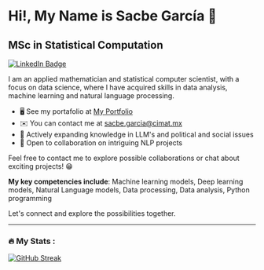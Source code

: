 # Hi!, My Name is Sacbe García 👋

## MSc in Statistical Computation

<div id="badges">
  <a href="https://www.linkedin.com/in/sacbeg/">
    <img src="https://img.shields.io/badge/LinkedIn-blue?style=for-the-badge&logo=linkedin&logoColor=white" alt="LinkedIn Badge"/>
  </a>
</div>

I am an applied mathematician and statistical computer scientist, with a focus on data science, where I have acquired skills in data analysis, machine learning and natural language processing.

- 🖥️ See my portafolio at [My Portfolio](https://sacbegg.github.io/portafolio/)  
- ✉️ You can contact me at sacbe.garcia@cimat.mx  
- 🧠 Actively expanding knowledge in LLM's and political and social issues
- 🤝 Open to collaboration on intriguing NLP projects

Feel free to contact me to explore possible collaborations or chat about exciting projects! 😁

**My key competencies include**: Machine learning models, Deep learning models, Natural Language models, Data processing, Data analysis, Python programming

Let's connect and explore the possibilities together.

---

### :fire: My Stats :

[![GitHub Streak](https://github-readme-streak-stats.herokuapp.com?user=sacbegg&theme=rose&hide_border=true&date_format=j%20M%5B%20Y%5D&mode=weekly&stroke=EB545434&background=FFECE8CD)](https://git.io/streak-stats)

<!--
**sacbegg/sacbegg** is a ✨ _special_ ✨ repository because its `README.md` (this file) appears on your GitHub profile.

Here are some ideas to get you started:

- 🔭 I’m currently working on ...
- 🌱 I’m currently learning ...
- 👯 I’m looking to collaborate on ...
- 🤔 I’m looking for help with ...
- 💬 Ask me about ...
- 📫 How to reach me: ...
- 😄 Pronouns: ...
- ⚡ Fun fact: ...
-->
